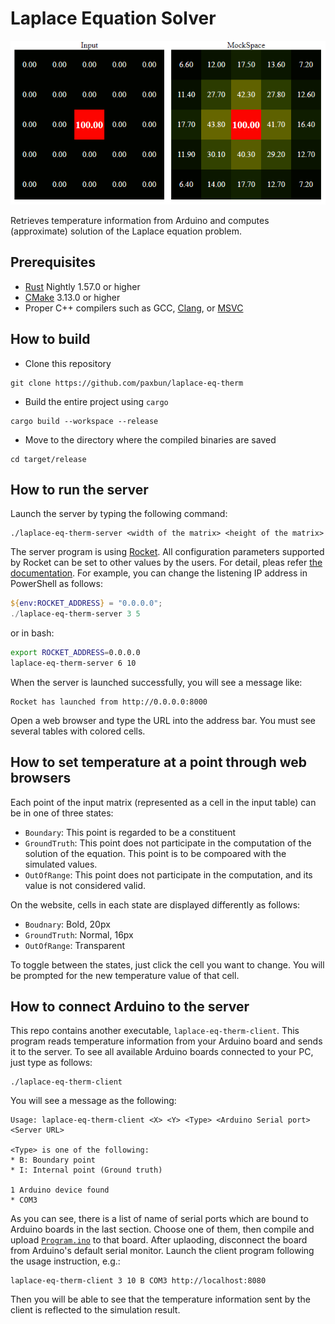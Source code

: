# Laplace Equation Solver

![Example](./example.png)

Retrieves temperature information from Arduino and computes (approximate) solution of the Laplace equation problem.

## Prerequisites

- [Rust](https://www.rust-lang.org/tools/install) Nightly 1.57.0 or higher
- [CMake](https://cmake.org/download/) 3.13.0 or higher
- Proper C++ compilers such as GCC, [Clang](https://releases.llvm.org/download.html), or [MSVC](https://visualstudio.microsoft.com/)

## How to build

- Clone this repository

```
git clone https://github.com/paxbun/laplace-eq-therm
```

- Build the entire project using `cargo`

```
cargo build --workspace --release
```

- Move to the directory where the compiled binaries are saved

```
cd target/release
```

## How to run the server

Launch the server by typing the following command:
```
./laplace-eq-therm-server <width of the matrix> <height of the matrix>
```

The server program is using [Rocket](https://github.com/SergioBenitez/Rocket). All configuration parameters supported by Rocket can be set to other values by the users. For detail, pleas refer [the documentation](https://rocket.rs/v0.4/guide/configuration/). For example, you can change the listening IP address in PowerShell as follows:

```powershell
${env:ROCKET_ADDRESS} = "0.0.0.0";
./laplace-eq-therm-server 3 5
```

or in bash:

```bash
export ROCKET_ADDRESS=0.0.0.0
laplace-eq-therm-server 6 10
```

When the server is launched successfully, you will see a message like:

```
Rocket has launched from http://0.0.0.0:8000
```

Open a web browser and type the URL into the address bar. You must see several tables with colored cells.

## How to set temperature at a point through web browsers

Each point of the input matrix (represented as a cell in the input table) can be in one of three states:

* `Boundary`: This point is regarded to be a constituent
* `GroundTruth`: This point does not participate in the computation of the solution of the equation. This point is to be compoared with the simulated values. 
* `OutOfRange`: This point does not participate in the computation, and its value is not considered valid.

On the website, cells in each state are displayed differently as follows:

* `Boudnary`: Bold, 20px
* `GroundTruth`: Normal, 16px
* `OutOfRange`: Transparent

To toggle between the states, just click the cell you want to change. You will be prompted for the new temperature value of that cell.

## How to connect Arduino to the server

This repo contains another executable, `laplace-eq-therm-client`. This program reads temperature information from your Arduino board and sends it to the server.
To see all available Arduino boards connected to your PC, just type as follows:

```
./laplace-eq-therm-client
```

You will see a message as the following:
```
Usage: laplace-eq-therm-client <X> <Y> <Type> <Arduino Serial port> <Server URL>

<Type> is one of the following:
* B: Boundary point
* I: Internal point (Ground truth)

1 Arduino device found
* COM3
```

As you can see, there is a list of name of serial ports which are bound to Arduino boards in the last section.
Choose one of them, then compile and upload [`Program.ino`](./Program.ino) to that board. After uplaoding, disconnect the board from Arduino's default serial monitor.
Launch the client program following the usage instruction, e.g.:
```
laplace-eq-therm-client 3 10 B COM3 http://localhost:8080
```

Then you will be able to see that the temperature information sent by the client is reflected to the simulation result.